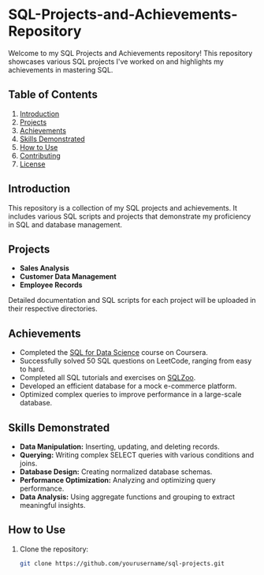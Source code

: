 # SQL-Projects-and-Achievements-Repository

Welcome to my SQL Projects and Achievements repository! This repository showcases various SQL projects I've worked on and highlights my achievements in mastering SQL.

## Table of Contents

1. [Introduction](#introduction)
2. [Projects](#projects)
3. [Achievements](#achievements)
4. [Skills Demonstrated](#skills-demonstrated)
5. [How to Use](#how-to-use)
6. [Contributing](#contributing)
7. [License](#license)

## Introduction

This repository is a collection of my SQL projects and achievements. It includes various SQL scripts and projects that demonstrate my proficiency in SQL and database management.

## Projects

- **Sales Analysis**
- **Customer Data Management**
- **Employee Records**

Detailed documentation and SQL scripts for each project will be uploaded in their respective directories.

## Achievements

- Completed the [SQL for Data Science](https://www.coursera.org/learn/sql-for-data-science) course on Coursera.
- Successfully solved 50 SQL questions on LeetCode, ranging from easy to hard.
- Completed all SQL tutorials and exercises on [SQLZoo](https://sqlzoo.net/).
- Developed an efficient database for a mock e-commerce platform.
- Optimized complex queries to improve performance in a large-scale database.

## Skills Demonstrated

- **Data Manipulation:** Inserting, updating, and deleting records.
- **Querying:** Writing complex SELECT queries with various conditions and joins.
- **Database Design:** Creating normalized database schemas.
- **Performance Optimization:** Analyzing and optimizing query performance.
- **Data Analysis:** Using aggregate functions and grouping to extract meaningful insights.

## How to Use

1. Clone the repository:
   ```sh
   git clone https://github.com/yourusername/sql-projects.git
